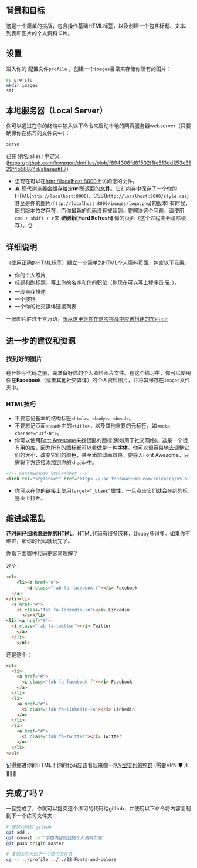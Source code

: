 ## 背景和目标

这是一个简单的挑战，包含操作基础HTML标签，以及创建一个包含标题、文本、列表和图片的个人资料卡片。

## 设置

进入你的 配置文件`profile` ，创建一个`images`目录来存储你所有的图片：

```bash
cd profile
mkdir images
stt
```

## 本地服务器（Local Server）

你可以通过在你的终端中输入以下命令来启动本地的网页服务器webserver（只要确保你在练习的文件夹中）：

```bash
serve
```

已在 别名[alias] 中定义(https://github.com/lewagon/dotfiles/blob/f894306fd81502f1fe513dd253e3129f4b56874d/aliases#L7)

- 您现在可以在[http://localhost:8000](http://localhost:8000)上访问您的文件。
- ⚠️ 现代浏览器会缓存给定**url**所返回的**文件**。它在内存中保存了一个你的HTML(`http://localhost:8000`)、CSS(`http://localhost:8000/style.css`)甚至是你的图片(`http://localhost:8000/images/logo.png`)的版本! 有时候，旧的版本依然存在，而你最新的代码没有被读到。要解决这个问题，请使用`cmd + shift + r`来 **硬刷新[Hard Refresh]** 你的页面（这个过程中会清除缓存）。👌

## 详细说明

（使用正确的HTML标签）建立一个简单的HTML个人资料页面，包含以下元素。

- 你的个人照片
- 标题和副标题，写上你的名字和你的职位（你现在可以写上程序员 💻 ）。
- 一段自我描述
- 一个按钮
- 一个你的社交媒体链接列表

一张图片胜过千言万语，[所以这里是你在这次挑战中应该搭建的东西 👉 ](https://lewagon.github.io/html-css-challenges/01-profile-content-new/)

## 进一步的建议和资源

### 找到**好的**图片

在开始写代码之前，先准备好你的个人资料图片文件。在这个练习中，你可以使用你在**Facebook**（或者其他社交媒体）的个人资料图片，并将其保存在`images`文件夹中。

### HTML技巧

- 不要忘记基本的结构标签`<html>`、`<body>`、`<head>`。
- 不要忘记页面`<head>`中的`<title>`，以及其他重要的元标签，如`<meta charset="utf-8">`。
- 你可以使用[Font Awesome](https://fontawesome.com/icons)来找很酷的图标(例如用于社交网络)。这是一个很有用的库，因为所有的图标都可以看做是一种**字体**。你可以很容易地去调整它们的大小，改变它们的颜色，甚至添加动画效果。要导入Font Awesome，只需将下方链接添加到你的`<head>`中。

```html
<!-- Fontawesome Stylesheet -->
<link rel="styleheet" href="https://use.fontawesome.com/releases/v5.6.3/css/all.css">。
```

- 你可以在你的链接上使用`target="_blank"`属性，一旦点击它们就会在新的标签页上打开。

## 缩进或混乱

**花时间仔细地缩进你的HTML**。HTML代码有很多嵌套，比ruby多得多。如果你不缩进，那你的代码就玩完了。

你看下面哪种代码更容易理解？

这个：

```html
<ul>
    <li><a href="#">
        <i class="fab fa-facebook-f"></i> Facebook
  </a>
</li><li>
  <a href="#">
    <i class="fab fa-linkedin-in"></i> Linkedin
      </a></li>
<li> <a href="#">
  <i class="fab fa-twitter"></i> Twitter
    </a>
  </li>
    </ul>
```

还是这个：

```html
<ul>
  <li>
    <a href="#">
      <i class="fab fa-facebook-f"></i> Facebook
    </a>
  </li>
  <li>
    <a href="#">
      <i class="fab fa-linkedin-in"></i> Linkedin
    </a>
  </li>
  <li>
    <a href="#">
      <i class="fab fa-twitter"></i> Twitter
    </a>
  </li>
</ul>
```

记得缩进你的HTML！你的代码应该看起来像一队[V型排列的鸭群](https://upload.wikimedia.org/wikipedia/commons/0/0b/Eurasian_Cranes_migrating_to_Meyghan_Salt_Lake.jpg) (需要VPN 🛡 )! 🦆🦆🦆

## 完成了吗？

一旦完成了，你就可以提交这个练习的代码给github，并使用以下命令将内容复制到下一个练习文件夹：

```bash
# 提交代码到 github
git add .
git commit -m "添加内容到我的个人资料页面"
git push origin master

# 复制文件夹到下一个练习文件夹
cp -r ../profile ../../02-Fonts-and-colors
```



